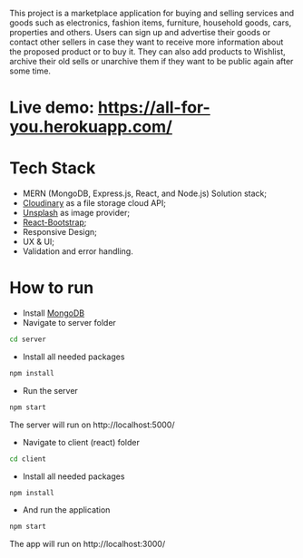 This project is a marketplace application for buying and selling services and goods such as electronics, fashion items, furniture, household goods, cars, properties and others. Users can sign up and advertise their goods or contact other sellers in case they want to receive more information about the proposed product or to buy it. They can also add products to Wishlist, archive their old sells or unarchive them if they want to be public again after some time. 

# Live demo: https://all-for-you.herokuapp.com/

# Tech Stack

- MERN (MongoDB, Express.js, React, and Node.js) Solution stack;
- [Cloudinary](https://cloudinary.com/) as a file storage cloud API;
- [Unsplash](https://unsplash.com/) as image provider;
- [React-Bootstrap](https://react-bootstrap.github.io/);
- Responsive Design;
- UX & UI;
- Validation and error handling.

# How to run 

- Install [MongoDB](https://www.mongodb.com/try/download)
- Navigate to server folder
```bash
cd server
```
- Install all needed packages
```bash
npm install
```
- Run the server
```bash
npm start
```
The server will run on http://localhost:5000/

- Navigate to client (react) folder
```bash
cd client
```
- Install all needed packages
```bash
npm install
```
- And run the application
```bash
npm start
```
The app will run on http://localhost:3000/

